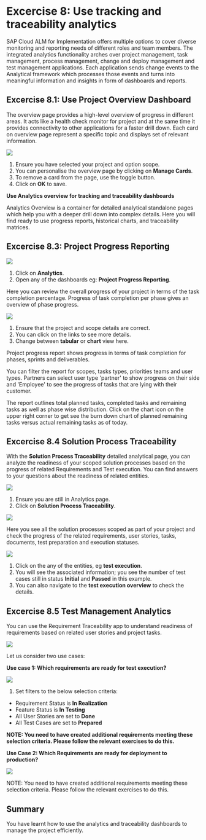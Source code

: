# Excercise 8: Use tracking and traceability analytics

SAP Cloud ALM for Implementation offers multiple options to cover diverse monitoring and reporting needs of different roles and team members. The integrated analytics functionality arches over project management, task management, process management, change and deploy management and test management applications. Each application sends change events to the Analytical framework which processes those events and turns into meaningful information and insights in form of dashboards and reports.

## Excercise 8.1: Use Project Overview Dashboard

The overview page provides a high-level overview of progress in different areas. It acts like a health check monitor for project and at the same time it provides connectivity to other applications for a faster drill down. Each card on overview page represent a specific topic and displays set of relevant information.


![](01.png)


1. Ensure you have selected your project and option scope. 
2. You can personalise the overview page by clicking on **Manage Cards**. 
3. To remove a card from the page, use the toggle button. 
4. Click on **OK** to save.


**Use Analytics overview for tracking and traceability dashboards** 

Analytics Overview is a container for detailed analytical standalone pages which help you with a deeper drill down into complex details. Here you will find ready to use progress reports, historical charts, and traceability matrices. 

## Excercise 8.3: Project Progress Reporting 

![](02.png)

1. Click on **Analytics**. 
2. Open any of the dashboards eg: **Project Progress Reporting**. 

Here you can review the overall progress of your project in terms of the task completion percentage. Progress of task completion per phase gives an overview of phase progress. 

![](03.png)


1. Ensure that the project and scope details are correct. 
2. You can click on the links to see more details. 
3. Change between **tabular** or **chart** view here.

Project progress report shows progress in terms of task completion for phases, sprints and deliverables.  

You can filter the report for scopes, tasks types, priorities teams and user types. Partners can select user type 'partner' to show progress on their side and 'Employee' to see the progress of tasks that are lying with their customer.  

The report outlines total planned tasks, completed tasks and remaining tasks as well as phase wise distribution. Click on the chart icon on the upper right corner to get see the burn down chart of planned remaining tasks versus actual remaining tasks as of today. 

## Excercise 8.4 Solution Process Traceability

With the **Solution Process Traceability** detailed analytical page, you can analyze the readiness of your scoped solution processes based on the progress of related Requirements and Test execution. You can find answers to your questions about the readiness of related entities. 


![](04.png)

1. Ensure you are still in Analytics page. 
2. Click on **Solution Process Traceability**.


![](05.png)

Here you see all the solution processes scoped as part of your project and check the progress of the related requirements, user stories, tasks, documents, test preparation and execution statuses. 


![](06.png)

1. Click on the any of the entities, eg **test execution**. 
2. You will see the associated information; you see the number of test cases still in status **Initial** and **Passed** in this example. 
3. You can also navigate to the **test execution overview** to check the details. 

## Excercise 8.5 Test Management Analytics 

You can use the Requirement Traceability app to understand readiness of requirements based on related user stories and project tasks. 

![](07.png)

Let us consider two use cases:  

**Use case 1: Which requirements are ready for test execution?** 

![](08.png)

1. Set filters to the below selection criteria:
 - Requirement Status is **In Realization**
 - Feature Status is **In Testing**
 - All User Stories are set to **Done**
 - All Test Cases are set to **Prepared**

**NOTE: You need to have created additional requirements meeting these selection criteria. Please follow the relevant exercises to do this.** 

**Use Case 2: Which Requirements are ready for deployment to production?** 

![](../09.png)

NOTE: You need to have created additional requirements meeting these selection criteria. Please follow the relevant exercises to do this. 

## Summary 

You have learnt how to use the analytics and traceability dashboards to manage the project efficiently. 





